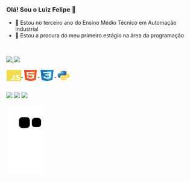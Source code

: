 ### Olá! Sou o Luiz Felipe 👋

- 📝 Estou no terceiro ano do Ensino Médio Técnico em Automação Industrial
- 💼 Estou a procura do meu primeiro estágio na área da programação
 
 ##
<br/>
<div>
  <a href="https://github.com/luiz-fjs">
  <img height="48%" src="https://github-readme-stats.vercel.app/api?username=luiz-fjs&show_icons=true&theme=tokyonight&include_all_commits=true&count_private=true"/>
  <img height="48%" src="https://github-readme-stats.vercel.app/api/top-langs/?username=luiz-fjs&layout=compact&langs_count=7&theme=tokyonight"/>
</div>
 
<div style="display: inline_block"><br>
  <img align="center" alt="Icon-Js" height="30" width="40" src="https://raw.githubusercontent.com/devicons/devicon/master/icons/javascript/javascript-plain.svg">
  <img align="center" alt="Icon-HTML" height="30" width="40" src="https://raw.githubusercontent.com/devicons/devicon/master/icons/html5/html5-original.svg">
  <img align="center" alt="Icon-CSS" height="30" width="40" src="https://raw.githubusercontent.com/devicons/devicon/master/icons/css3/css3-original.svg">
  <img align="center" alt="Icon-Python" height="30" width="40" src="https://raw.githubusercontent.com/devicons/devicon/master/icons/python/python-original.svg">
</div>
  
##

 <div> 
  <a href="https://api.whatsapp.com/send?phone=5512988112004" target="_blank"><img src="https://img.shields.io/badge/WhatsApp-25D366?style=for-the-badge&logo=whatsapp&logoColor=white" target="_blank"></a>
 <a href="https://discord.gg/wagxzStdcR" target="_blank"><img src="https://img.shields.io/badge/Discord-7289DA?style=for-the-badge&logo=discord&logoColor=white" target="_blank"></a> 
  <a href = "mailto:luizfelipekoyama@outlook.com"><img src="https://img.shields.io/badge/Microsoft_Outlook-0078D4?style=for-the-badge&logo=microsoft-outlook&logoColor=white" target="_blank"></a>
   
  ![Snake animation](https://github.com/luiz-fjs/luiz-fjs/blob/output/github-contribution-grid-snake.svg)
 
</div>
